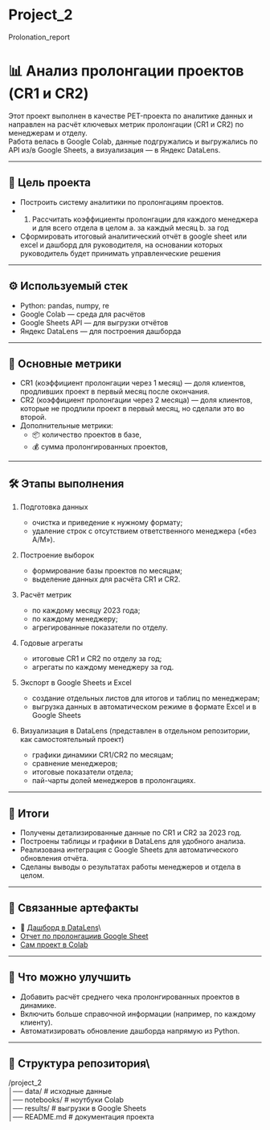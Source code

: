 # Project_2
Prolonation_report
# 📊 Анализ пролонгации проектов (CR1 и CR2)

Этот проект выполнен в качестве PET-проекта по аналитике данных и направлен на расчёт ключевых метрик пролонгации (CR1 и CR2) по менеджерам и отделу.  
Работа велась в Google Colab, данные подгружались и выгружались по API из/в Google Sheets, а визуализация — в Яндекс DataLens.  

---

## 🎯 Цель проекта
- Построить систему аналитики по пролонгациям проектов.
- 1.	Рассчитать коэффициенты пролонгации для каждого менеджера и для всего отдела в целом
a.	за каждый месяц
b.	за год
- Сформировать итоговый аналитический отчёт в google sheet или excel и дашборд для руководителя, на основании которых руководитель будет принимать управленческие решения

---
## ⚙️ Используемый стек

- Python: pandas, numpy, re  
- Google Colab — среда для расчётов  
- Google Sheets API — для выгрузки отчётов  
- Яндекс DataLens — для построения дашборда  

---

## 🔑 Основные метрики

- CR1 (коэффициент пролонгации через 1 месяц) — доля клиентов, продливших проект в первый месяц после окончания.  
- CR2 (коэффициент пролонгации через 2 месяца) — доля клиентов, которые не продлили проект в первый месяц, но сделали это во второй.  
- Дополнительные метрики:
  - 📦 количество проектов в базе,
  - 💰 сумма пролонгированных проектов,
---

## 🛠 Этапы выполнения

1. Подготовка данных  
   - очистка и приведение к нужному формату;  
   - удаление строк с отсутствием ответственного менеджера («без А/М»).  

2. Построение выборок  
   - формирование базы проектов по месяцам;  
   - выделение данных для расчёта CR1 и CR2.  

3. Расчёт метрик  
   - по каждому месяцу 2023 года;  
   - по каждому менеджеру;  
   - агрегированные показатели по отделу.  

4. Годовые агрегаты  
   - итоговые CR1 и CR2 по отделу за год;  
   - агрегаты по каждому менеджеру за год.  

5. Экспорт в Google Sheets и Excel
   - создание отдельных листов для итогов и таблиц по менеджерам;  
   - выгрузка данных в автоматическом режиме в формате Excel и в Google Sheets 

6. Визуализация в DataLens (представлен в отдельном репозитории, как самостоятельный проект)
   - графики динамики CR1/CR2 по месяцам;  
   - сравнение менеджеров;  
   - итоговые показатели отдела;  
   - пай-чарты долей менеджеров в пролонгациях.
   
---

## 📑 Итоги

- Получены детализированные данные по CR1 и CR2 за 2023 год.  
- Построены таблицы и графики в DataLens для удобного анализа.  
- Реализована интеграция с Google Sheets для автоматического обновления отчёта.  
- Сделаны выводы о результатах работы менеджеров и отдела в целом.  

---

## 🔗 Связанные артефакты

- 📑 [Дашборд в DataLens](https://datalens.yandex/33aukc9gsjrso)\
- [Отчет по пролонгациив Google Sheet](https://docs.google.com/spreadsheets/d/1ZSZJRzW38sh-X-jFdil7upw5bUK3yGVawjznezULHzQ/edit?usp=sharing)
- [Сам проект в Colab](https://colab.research.google.com/drive/1Z3qZNNH9TkKPTqIge7_1jwOtbsze6TQq?usp=sharing)

---

## 🚀 Что можно улучшить

- Добавить расчёт среднего чека пролонгированных проектов в динамике.  
- Включить больше справочной информации (например, по каждому клиенту).  
- Автоматизировать обновление дашборда напрямую из Python.
---

## 📂 Структура репозитория\
/project_2\
│── data/                # исходные данные\
│── notebooks/           # ноутбуки Colab\
│── results/             # выгрузки в Google Sheets\
│── README.md            # документация проекта
